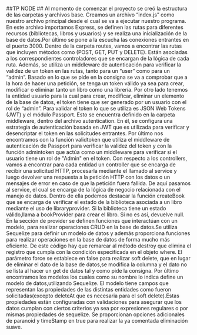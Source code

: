 ##TP NODE ##
Al momento de comenzar el proyecto se creó la estructura de las carpetas y archivos base.
 Creamos un archivo “index.js” como nuestro archivo principal desde el cual se va a ejecutar nuestro programa.
En este archivo importamos Express, se definen las rutas para diferentes recursos (bibliotecas, libros y usuarios) y se realiza una inicialización de la base de datos.Por último se pone a la escucha las conexiones entrantes en el puerto 3000. 
Dentro de la carpeta routes, vamos a encontrar las rutas que incluyen métodos como (POST, GET, PUT y DELETE). Están asociadas a los correspondientes controladores que se encargan de la lógica de cada ruta. Además, se utiliza un middleware de autenticación para verificar la validez de un token en las rutas, tanto para un “user” como para un “admin”.
Basado en lo que se pide en la consigna se va a comprobar que a la hora de hacer una petición, se tenga un token válido ya sea para crear, modificar o eliminar tanto un libro como una librería.
Por otro lado tenemos la entidad usuario para la cual para crear, modificar, eliminar un elemento de la base de datos, el token tiene que ser generado por un usuario con el rol de “admin”.
Para validar el token lo que se utiliza es JSON Web Tokens (JWT) y el módulo Passport.
Esto se encuentra definido en la carpeta middleware, dentro del archivo autentication. 
En él, se configura una estrategia de autenticación basada en JWT que es utilizada para verificar y desencriptar el token en las solicitudes entrantes. 
Por último nos encontramos con la función validtoken que utiliza el middleware de autenticación de Passport para verificar la validez del token y con la función admintoken que actúa como un middleware para verificar si el usuario tiene un rol de "Admin" en el token. 
Con respecto a los controllers, vamos a encontrar para cada entidad un controller que se encarga de recibir una solicitud HTTP, procesarla mediante el llamado al service y luego devolver una respuesta a la petición HTTP con los datos o un mensajes de error en caso de que la petición fuera fallida.
De aquí pasamos al service, el cual se encarga de la lógica de negocio relacionada con el manejo de datos. Dentro de ella podemos destacar la función createBook que se encarga de verificar el estado de la biblioteca asociada a un libro mediante el uso de libraryprovider. Si la biblioteca tiene un estado válido,llama a  bookProvider para crear el libro. Si no es así, devuelve null. 
En la sección de provider se definen funciones que interactúan con un modelo, para realizar operaciones CRUD en la base de datos.Se utiliza Sequelize para definir un modelo de datos y además proporciona funciones para realizar operaciones en la base de datos de forma mucho más eficiente.
De este código hay que remarcar al método destroy que elimina el registro que cumpla con la condición especificada en el objeto where. 
El parámetro force se establece en false para realizar soft delete, que en lugar de eliminar el dato de la base de datos,se modifica la columna y el dato no se lista al hacer un get de datos tal y como pide la consigna.
Por último encontramos los modelos los cuales como su nombre lo indica define un modelo de datos,utilizando Sequelize. El modelo tiene campos que representan las propiedades de las distintas entidades como fueron solicitadas(excepto deleteAt que es necesaria para el soft delete).Estas propiedades están configuradas con validaciones para asegurar que los datos cumplan con ciertos criterios ya sea por expresiones regulares o por mismas propiedades de sequelize.
Se proporcionan opciones adicionales de paranoid y timeStamp en true para realizar la ya comentada eliminación suave.
